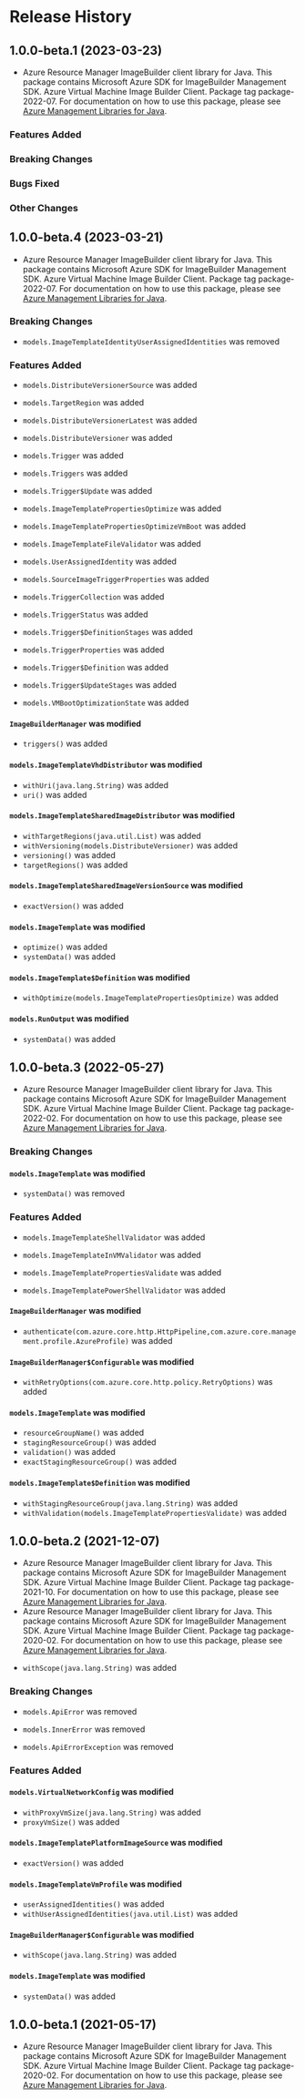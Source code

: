 # Release History

## 1.0.0-beta.1 (2023-03-23)

- Azure Resource Manager ImageBuilder client library for Java. This package contains Microsoft Azure SDK for ImageBuilder Management SDK. Azure Virtual Machine Image Builder Client. Package tag package-2022-07. For documentation on how to use this package, please see [Azure Management Libraries for Java](https://aka.ms/azsdk/java/mgmt).

### Features Added

### Breaking Changes

### Bugs Fixed

### Other Changes

## 1.0.0-beta.4 (2023-03-21)

- Azure Resource Manager ImageBuilder client library for Java. This package contains Microsoft Azure SDK for ImageBuilder Management SDK. Azure Virtual Machine Image Builder Client. Package tag package-2022-07. For documentation on how to use this package, please see [Azure Management Libraries for Java](https://aka.ms/azsdk/java/mgmt).

### Breaking Changes

* `models.ImageTemplateIdentityUserAssignedIdentities` was removed

### Features Added

* `models.DistributeVersionerSource` was added

* `models.TargetRegion` was added

* `models.DistributeVersionerLatest` was added

* `models.DistributeVersioner` was added

* `models.Trigger` was added

* `models.Triggers` was added

* `models.Trigger$Update` was added

* `models.ImageTemplatePropertiesOptimize` was added

* `models.ImageTemplatePropertiesOptimizeVmBoot` was added

* `models.ImageTemplateFileValidator` was added

* `models.UserAssignedIdentity` was added

* `models.SourceImageTriggerProperties` was added

* `models.TriggerCollection` was added

* `models.TriggerStatus` was added

* `models.Trigger$DefinitionStages` was added

* `models.TriggerProperties` was added

* `models.Trigger$Definition` was added

* `models.Trigger$UpdateStages` was added

* `models.VMBootOptimizationState` was added

#### `ImageBuilderManager` was modified

* `triggers()` was added

#### `models.ImageTemplateVhdDistributor` was modified

* `withUri(java.lang.String)` was added
* `uri()` was added

#### `models.ImageTemplateSharedImageDistributor` was modified

* `withTargetRegions(java.util.List)` was added
* `withVersioning(models.DistributeVersioner)` was added
* `versioning()` was added
* `targetRegions()` was added

#### `models.ImageTemplateSharedImageVersionSource` was modified

* `exactVersion()` was added

#### `models.ImageTemplate` was modified

* `optimize()` was added
* `systemData()` was added

#### `models.ImageTemplate$Definition` was modified

* `withOptimize(models.ImageTemplatePropertiesOptimize)` was added

#### `models.RunOutput` was modified

* `systemData()` was added

## 1.0.0-beta.3 (2022-05-27)

- Azure Resource Manager ImageBuilder client library for Java. This package contains Microsoft Azure SDK for ImageBuilder Management SDK. Azure Virtual Machine Image Builder Client. Package tag package-2022-02. For documentation on how to use this package, please see [Azure Management Libraries for Java](https://aka.ms/azsdk/java/mgmt).

### Breaking Changes

#### `models.ImageTemplate` was modified

* `systemData()` was removed

### Features Added

* `models.ImageTemplateShellValidator` was added

* `models.ImageTemplateInVMValidator` was added

* `models.ImageTemplatePropertiesValidate` was added

* `models.ImageTemplatePowerShellValidator` was added

#### `ImageBuilderManager` was modified

* `authenticate(com.azure.core.http.HttpPipeline,com.azure.core.management.profile.AzureProfile)` was added

#### `ImageBuilderManager$Configurable` was modified

* `withRetryOptions(com.azure.core.http.policy.RetryOptions)` was added

#### `models.ImageTemplate` was modified

* `resourceGroupName()` was added
* `stagingResourceGroup()` was added
* `validation()` was added
* `exactStagingResourceGroup()` was added

#### `models.ImageTemplate$Definition` was modified

* `withStagingResourceGroup(java.lang.String)` was added
* `withValidation(models.ImageTemplatePropertiesValidate)` was added

## 1.0.0-beta.2 (2021-12-07)

- Azure Resource Manager ImageBuilder client library for Java. This package contains Microsoft Azure SDK for ImageBuilder Management SDK. Azure Virtual Machine Image Builder Client. Package tag package-2021-10. For documentation on how to use this package, please see [Azure Management Libraries for Java](https://aka.ms/azsdk/java/mgmt).
- Azure Resource Manager ImageBuilder client library for Java. This package contains Microsoft Azure SDK for ImageBuilder Management SDK. Azure Virtual Machine Image Builder Client. Package tag package-2020-02. For documentation on how to use this package, please see [Azure Management Libraries for Java](https://aka.ms/azsdk/java/mgmt).





* `withScope(java.lang.String)` was added

### Breaking Changes

* `models.ApiError` was removed

* `models.InnerError` was removed

* `models.ApiErrorException` was removed

### Features Added

#### `models.VirtualNetworkConfig` was modified

* `withProxyVmSize(java.lang.String)` was added
* `proxyVmSize()` was added

#### `models.ImageTemplatePlatformImageSource` was modified

* `exactVersion()` was added

#### `models.ImageTemplateVmProfile` was modified

* `userAssignedIdentities()` was added
* `withUserAssignedIdentities(java.util.List)` was added

#### `ImageBuilderManager$Configurable` was modified

* `withScope(java.lang.String)` was added

#### `models.ImageTemplate` was modified

* `systemData()` was added

## 1.0.0-beta.1 (2021-05-17)

- Azure Resource Manager ImageBuilder client library for Java. This package contains Microsoft Azure SDK for ImageBuilder Management SDK. Azure Virtual Machine Image Builder Client. Package tag package-2020-02. For documentation on how to use this package, please see [Azure Management Libraries for Java](https://aka.ms/azsdk/java/mgmt).

